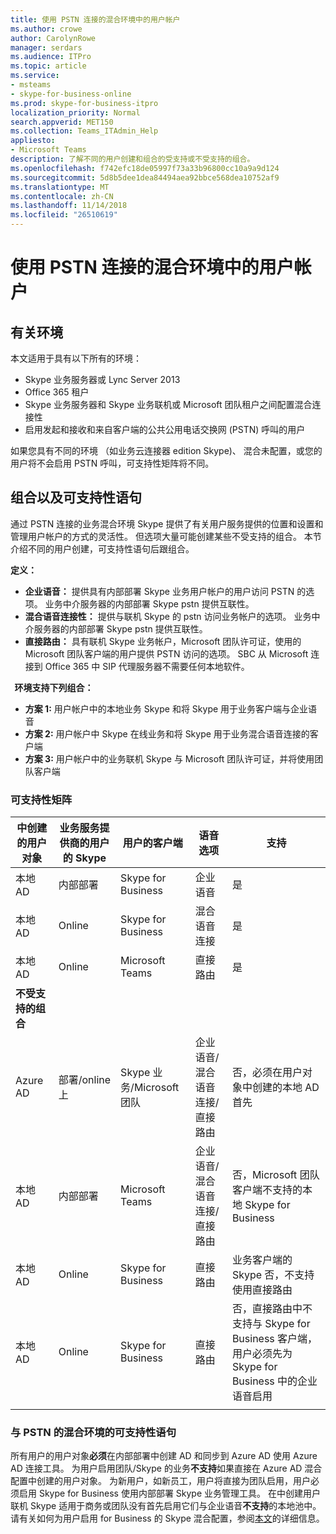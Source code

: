 ```yaml
---
title: 使用 PSTN 连接的混合环境中的用户帐户
ms.author: crowe
author: CarolynRowe
manager: serdars
ms.audience: ITPro
ms.topic: article
ms.service:
- msteams
- skype-for-business-online
ms.prod: skype-for-business-itpro
localization_priority: Normal
search.appverid: MET150
ms.collection: Teams_ITAdmin_Help
appliesto:
- Microsoft Teams
description: 了解不同的用户创建和组合的受支持或不受支持的组合。
ms.openlocfilehash: f742efc18de05997f73a33b96800cc10a9a9d124
ms.sourcegitcommit: 5d8b5dee1dea84494aea92bbce568dea10752af9
ms.translationtype: MT
ms.contentlocale: zh-CN
ms.lasthandoff: 11/14/2018
ms.locfileid: "26510619"
---
```

# <a name="user-accounts-in-a-hybrid-environment-with-pstn-connectivity"></a>使用 PSTN 连接的混合环境中的用户帐户

## <a name="about-the-environment"></a>有关环境

本文适用于具有以下所有的环境： 
 
- Skype 业务服务器或 Lync Server 2013 
- Office 365 租户 
- Skype 业务服务器和 Skype 业务联机或 Microsoft 团队租户之间配置混合连接性 
- 启用发起和接收和来自客户端的公共公用电话交换网 (PSTN) 呼叫的用户

 
如果您具有不同的环境 （如业务云连接器 edition Skype)、 混合未配置，或您的用户将不会启用 PSTN 呼叫，可支持性矩阵将不同。  

## <a name="about-the-combinations-and-the-supportability-statement"></a>组合以及可支持性语句  

通过 PSTN 连接的业务混合环境 Skype 提供了有关用户服务提供的位置和设置和管理用户帐户的方式的灵活性。 但选项大量可能创建某些不受支持的组合。 本节介绍不同的用户创建，可支持性语句后跟组合。


**定义：**   
- **企业语音：** 提供具有内部部署 Skype 业务用户帐户的用户访问 PSTN 的选项。 业务中介服务器的内部部署 Skype pstn 提供互联性。  
- **混合语音连接性：** 提供与联机 Skype 的 pstn 访问业务帐户的选项。 业务中介服务器的内部部署 Skype pstn 提供互联性。 
- **直接路由：** 具有联机 Skype 业务帐户，Microsoft 团队许可证，使用的 Microsoft 团队客户端的用户提供 PSTN 访问的选项。 SBC 从 Microsoft 连接到 Office 365 中 SIP 代理服务器不需要任何本地软件。

  
**环境支持下列组合：**
- **方案 1:** 用户帐户中的本地业务 Skype 和将 Skype 用于业务客户端与企业语音
- **方案 2:** 用户帐户中 Skype 在线业务和将 Skype 用于业务混合语音连接的客户端
- **方案 3:** 用户帐户中的业务联机 Skype 与 Microsoft 团队许可证，并将使用团队客户端
 
### <a name="supportability-matrix"></a>可支持性矩阵


|**中创建的用户对象**  |**业务服务提供商的用户的 Skype**|**用户的客户端**|**语音选项**|**支持**|
|---------|---------|---------|---------|--------|
|本地 AD| 内部部署 |Skype for Business   | 企业语音   |是|
|本地 AD|Online| Skype for Business  | 混合语音连接   |是 |
|本地 AD|Online |Microsoft Teams |直接路由  |是 |
|**不受支持的组合**    | |         |         |
|Azure AD| 部署/online 上 | Skype 业务/Microsoft 团队|企业语音/混合语音连接/直接路由  |否，必须在用户对象中创建的本地 AD 首先 |
|本地 AD  |内部部署| Microsoft Teams| 企业语音/混合语音连接/直接路由   |否，Microsoft 团队客户端不支持的本地 Skype for Business |
|本地 AD  |Online |Skype for Business | 直接路由  | 业务客户端的 Skype 否，不支持使用直接路由  |
|本地 AD  |Online |Skype for Business  | 直接路由  |否，直接路由中不支持与 Skype for Business 客户端，用户必须先为 Skype for Business 中的企业语音启用  |
|   |         |         |         ||

### <a name="supportability-statement-for-the-hybrid-environment-with-pstn"></a>与 PSTN 的混合环境的可支持性语句

所有用户的用户对象**必须**在内部部署中创建 AD 和同步到 Azure AD 使用 Azure AD 连接工具。 为用户启用团队/Skype 的业务**不支持**如果直接在 Azure AD 混合配置中创建的用户对象。 为新用户，如新员工，用户将直接为团队启用，用户必须启用 Skype for Business 使用内部部署 Skype 业务管理工具。 在中创建用户联机 Skype 适用于商务或团队没有首先启用它们与企业语音**不支持**的本地池中。 请有关如何为用户启用 for Business 的 Skype 混合配置，参阅[本文](https://docs.microsoft.com/skypeforbusiness/skype-for-business-hybrid-solutions/plan-your-phone-system-cloud-pbx-solution/enable-the-users-for-enterprise-voice-on-premises#special-considerations-when-enabling-users-for-enterprise-voice-on-premises)的详细信息。
